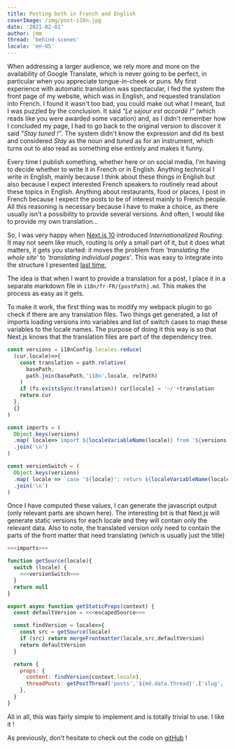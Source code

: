 ```yaml
---
title: Posting both in French and English
coverImage: /img/post-i18n.jpg
date: '2021-02-01'
author: jmm
thread: 'behind-scenes'
locale: 'en-US'
---
```


When addressing a larger audience, we rely more and more on the availability
of Google Translate, which is never going to be perfect, in particular when
you appreciate tongue-in-cheek or puns. My first experience
with automatic translation was spectacular, I fed the system the front page of
my website, which was in English, and requested translation into French. I
found it wasn't too bad, you could make out what I meant,
but I was puzzled by the conclusion. It said _"Le séjour est accordé !"_
(which reads like you were awarded some vacation) and,
as I didn't remember how I concluded my page, I had to go back to the original
version to discover it said _"Stay tuned !"_. The system didn't know the
expression and did its best and considered _Stay_ as the noun and _tuned_ as for
an instrument, which turns out to also read as something else entirely and makes
it funny.

Every time I publish something, whether here or on social media, I'm
having to decide whether to write it in French or in English. Anything technical
I write in English, mainly because I think about these things in English but
also because I expect interested French speakers to routinely read about these
topics in English. Anything about restaurants, food or places, I post in French
because I expect the posts to be of interest mainly to French people. All this
reasoning is necessary because I have to make a choice, as there usually isn't a
possibility to provide several versions. And often, I would like to provide my
own translation...

So, I was very happy when [Next.js 10](https://nextjs.org/blog/next-10)
introduced _Internationalized Routing_. It may not seem like much, routing is
only a small part of it, but it does what matters, it gets you started: it
moves the problem from _'translating the whole site'_ to _'translating individual
pages'_. This was easy to integrate into the structure I presented
[last time](./20210127-md2next),


The idea is that when I want to provide a translation for a post, I place it in
a separate markdown file in `i18n/fr-FR/{postPath}.md`. This makes the process
as easy as it gets.

To make it work, the first thing was to modify my webpack plugin to go check
if there are any translation files. Two things get generated, a list of imports
loading versions into variables and list of switch cases to map these variables
to the locale names. The purpose of doing it this way is so that Next.js knows
that the translation files are part of the dependency tree.

~~~js
const versions = i18nConfig.locales.reduce(
  (cur,locale)=>{
    const translation = path.relative(
      basePath,
      path.join(basePath,'i18n',locale, relPath)
    )
    if (fs.existsSync(translation)) cur[locale] = '~/'+translation
    return cur
  },
  {}
)

const imports = (
  Object.keys(versions)
  .map( locale=>`import ${localeVariableName(locale)} from '${versions[locale]}'` )
  .join('\n')
)

const versionSwitch = (
  Object.keys(versions)
  .map( locale => `case '${locale}': return ${localeVariableName(locale)}`)
  .join('\n')
)
~~~

Once I have computed these values, I can generate the javascript output
(only relevant parts are shown here). The interesting bit is that Next.js
will generate static versions for each locale and they will contain only the
relevant data. Also to note, the translated version only need to contain the
parts of the front matter that need translating (which is usually just the
title)

~~~js
<<<imports>>>

function getSource(locale){
  switch (locale) {
    <<<versionSwitch>>>
  }
  return null
}

export async function getStaticProps(context) {
  const defaultVersion = <<<escapedSource>>>

  const findVersion = locale=>{
    const src = getSource(locale)
    if (src) return mergeFrontmatter(locale,src,defaultVersion)
    return defaultVersion
  }

  return {
    props: {
      content: findVersion(context.locale),
      threadPosts: getPostThread('posts','${md.data.thread}',['slug', 'title', 'date'])
    },
  }
}
~~~

All in all, this was fairly simple to implement and is totally trivial to use.
I like it !

As previously, don't hesitate to check out the code on [gitHub](https://github.com/jmuffat/jmuffat.com) !

